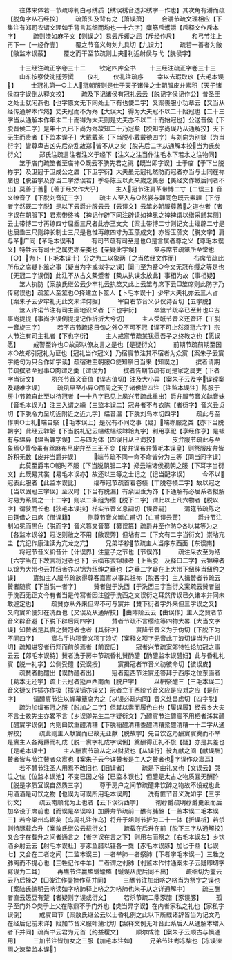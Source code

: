 <!-- { "loadSidebar": true } -->
　　往体来体若一节疏璋判白弓绣质【绣误綉音透非绣字一作也】其次角有灂而疏【脱角字从石经挍】
　　疏箫头及背有之【箫误萧】
　　合灂节疏文理相应【下集注有郑司农谓文理如手背言其细而均也一十六字】麋筋斥蠖灂【斥释文作斥本字】
　　疏则漆如麻子文【则误之】易云斥蠖之屈【斥经作尺】
　　和弓节注上再下一【一经作壹】
　　覆之节音义句刘九具切【九误力】
　　疏若一善者为敝【敝监本误蔽】
　　覆之而干至节疏则上夹利近射侯与弋【脱侯字】

　　十三经注疏正字卷三十二
　　钦定四库全书
　　十三经注疏正字卷三十三
　　山东按察使沈廷芳撰
　　仪礼
　　仪礼注疏序
　　幸以去瑕取玖【去毛本误】
　　士冠礼第一○主人冠朝服则是仕于天子诸侯之士朝服皮弁素积【天子诸侯四字误倒从释文挍】
　　疏及下记诸侯有冠礼云云【脱记字侯记作公】昔圣王之处士就闲燕也【也字原文无下同处士下有也使二字】又案丧服小功章云【又当从经传通解本作然】丈夫冠而不为殇【大误大】得为大夫冠不以二十始冠也【二十三字当从通解本作年未二十而得为大夫则是丈夫亦不以二十而始冠也】公送晋侯【下脱晋侯二字】是年十九已下尚为殇故知二十乃冠矣【脱知字尚误乃从通解挍】天下无生而贵者【下监本误子】大戴戴圣【下当脱小戴戴徳四字】与刘向为别録【为当衍字】皆尊卑吉凶先后杂乱故郑皆不从之矣【脱先后二字从通解本挍当为氏矣衍文】
　　郑氏注疏言注者注义于经下【注义之注当作注毛本下若水之注物同】
　　筮于庿门疏筮者至庿神○既云不腆先君之祧【既当即字误】士于庿【于下当脱祢字】及卫冠于卫成公之庿【下卫字衍】大夫虽无冠礼然防而冠者亦当与士同在祢庿也【脱虽字及亦当二字然误若】季冬陈玉以贞来嵗之美恶【美经文作媺后同者不出】莫善于蓍【善于经文作大乎】
　　主人冠节注肩革带博二寸【二误三】音义缭音了【下脱刘音辽三字】
　　疏主人至入与○然裳与韠同色既云素韠【下衍者字然既二字脱】是以下云爵弁服云云【云误文】云筮必朝服尊蓍之道也者【者字误在朝服下】君素带终裨【裨记作辟下同注辟读如裨冕之裨裨谓以缯采餙其侧】云士带博二寸再缭四寸屈埀三尺者此亦玊文文【案士带博二寸则记文士缁辟二寸是也屈埀三尺则绅长制士三尺是也惟再缭四寸为玉藻成文】亦皆玉藻文【脱文字】肩与革广同【革毛本误韦】
　　有司节疏有司至是也○是言属者尊之义【尊毛本误义】特牲云有司士之属吏亦亲类也【亲疑此字误】
　　筮与席节疏筮所至堂也　　　　　　　　　　　　　　【○】为卜【卜毛本误十】分之为二以象两【之当依经文作而】
　　布席节疏此所布之席疑卜筮之事【疑当为字或拟字之误】闑门至为蹙○今文无冠布缨之等是也【无冠二字误倒】此注不从古文槷蹙者【槷从执误余放此】事相为故【事相疑】
　　筮人执防【案敖氏继公云少牢礼云执筮又此上云筮与席下云□筮席则此防字乃传冩误也】疏筮人至筮也○择建立卜筮人【卜毛本误十】少牢大夫礼亦云三人占【案朱子云少牢礼无此文未详何据】
　　宰自右节音义少仪诗召切【五字脱】
　　筮人许诺节注有司主画地识爻者【下也字衍】
　　卒筮节疏卒已至卦也○吉事尚提提【事尚字误倒提提记作折折大兮切】
　　主人受眂节音义还音环【丅脱一音旋三字】
　　若不吉节疏逺日旬之外○不可不冠【误不可止然须冠六字】宗人节注有司主礼者【下也字衍】
　　主人戒賔节疏某犹愿吾子之终教之也【愿误愿】
　　戒警至许也○故郑以僚友言之是也【是疑衍文】
　　前期节疏前期至国本○故郑引冠礼为证也【冠礼当作冠义】乃宿賔节注其不宿者为众賔【案朱子云賔字絶句为只合作如字读】疏宿进至朝服○使知祭日当来【知误之】
　　摈者请期节疏摈者至冠事○肉谓之羮【谓误为】
　　摈者告期节疏有司是家之属吏【下者字当衍文】
　　夙兴节音义音值【误吉值切】注及大小异【案朱子云及字误镗案及疑唯字误】
　　疏夙早至小异○而周之天子诸侯皆四注【注监本误注】陈服于房中节疏自此至以待冠者【一十八字已见上夙兴节疏此重出】爵弁服节音义韎音妹【音毛本误为】注三入谓之纁【三监本误二】冠弁者不与衣陈【者衍字】音义丑贞切【下脱令力呈切近附近之近九字】緼音温【下脱刘乌本切四字】
　　疏此与至作熏○士礼端自祭【毛本误上】是况有不同之事【疑】端亦服之类【亦下当脱朝字】此经云韎韐【下当脱礼记云緼绂緼绂韎韐九字】利用享祀【享经作亨】是韨有与緼异【緼当韠字误】二与四为体【四误日从玊海挍】
　　皮弁服节疏此与至象焉○黄帝虽有丝麻布帛皮弁至三王不变【皮弁误布弁黄毛本误皇】则祭服皮弁皆辟积无数【皮弁当爵弁误】
　　端节疏不同一命不命皆分为三等【同当问字误】
　　此莫至爵韦○朝时不服【下当脱朝服二字】郑云端诸侯视朝之服【下耳字当衍文】此既易其裳【易毛本误亦】故还以三等之士记之【记当配字误】
　　今不以冠表此服者【此监本误比】
　　缁布冠节疏首着卷帻【丅脱卷帻二字】故以冠之【当以固冠三字误】至汉时【下当有脱漏】有余因垂为饰【下通解有必屈系者拟解时易为系属之一十二字】则以二条组为缨【脱下二字】谓此以上凡六物者【脱以字】谓狭而长也【狭毛本误挟】栉实节音义息嗣切【误音嗣】
　　蒲筵节疏陈之曰筵借之曰席【借误籍】
　　侧尊节音义甒亡甫切【亡甫误云莆】
　　爵弁节注制如冕而黒色【脱而字】音义篹又音纂【纂误簒】疏爵弁至作防○各以其等为之【各监本误谷】冠讫则敝之不用【敝误弊】但坫有二【下文有二字当衍文】崇坫亢圭【亢记作康注读为亢龙之亢】
　　兄弟毕袗节疏主人当序东西面【东误南】
　　将冠节音义紒音计【计误界】注童子之节也【节误饰】
　　疏注采衣至为结【六字当在下故言将冠者也下】云缁布衣锦縁者【上当脱　及释曰二字】云锦绅者以锦为大带也云并纽者亦以锦为纽绅之垂也【之垂二字疑在上大带下纽绅当纽约之误】
　　賔如主人服节疏欲得尊客嘉賔以事其祖祢【脱客字】主人揖賛者节疏云賛者随賔【下当脱一者字】
　　賛者盥于洗西【于洗西三字当衍文案疏云賛者盥于洗西无正文今有者当是传冩者因注盥于洗西之文误衍之耳然传误已久诸本并同未敢遽定也】
　　疏賛亦从外来但卑不可与賔并【賛下衍者字外来但三字误之又】又向賔阶便知在洗西也【又误及从通解挍】由阼阶云云【由误作】主人之賛者节音义辟音避【下脱下辟后同四字】
　　賛者节疏不言缨纮等四物大畧【大当文字误】知賛者是其賔之賛冠者也者【其衍字】
　　賔降节音义为于伪切【下脱下为不同四字】
　　賔右手执项音义项丁浪切【案释文项字无音此丁浪切误当为户讲切】疏知进容者行翔而前鸧焉者【前误后】
　　冠者兴节疏案郊特牲论加冠之事云云【郊毛本误特】賛者洗于房中节疏昏礼賛酌醴【酌醴监本误醴妇】此与昏礼礼賔【脱一礼字】公侧受醴【受误授】
　　賔揖冠者节音义祊彼命切【彼误皮】
　　疏賛者酌醴出【误酌醴者出】
　　冠者筵西节注賔还答拜于西序之位东面者【葛本无还字】疏上云冠者筵戸西南面【脱户字】
　　以柶祭醴三【三毛本误二】音义捷又作插亦作扱【插误锸亦误又】冠者立于西阶节音义应是应对之应【是衍字】
　　请醴賔节注以幄幕簟席为之【以误必疏内同】音义处昌虑切【四字脱】
　　疏为加缁布冠之服【脱加之二字】但裳以素而履色白也【履误履】经云乡大夫不言士故先生亦畧不言【乡误卿先生二字疑衍文】乃醴賔节注醴賔不用柶者泲其醴【醴賔字误倒】内则曰饮重醴清糟【下脱稲醴清糟黍醴清糟梁醴清糟一十二字从通解挍】
　　疏此则主人献賔而已故无亚献【脱故字】先自饮讫乃酬賔賔奠而不举是賔主人各两爵而礼成【脱一賔字礼成字误倒】奠酬得正礼不旅【疑】亦是其差也【是毛本误士】
　　主人酬賔节疏从之以财货也【从误行】彼九献之间【献误酬】賛者皆与节注賛者众賔也【案朱子云今详賛者是主人之賛者也字误作众賔耳】
　　若不醴节注圣人用焉不改旧也【旧误者】
　　疏是下曲礼文也【文误云】哭泣之位【位监本误池】不变已国之俗【已监本误也】但醴是太古之物质冝无酬酢【脱是字质冝误自然质三字】
　　尊于房户之间节疏醴非饮醉之物故不设戒也此用酒酒是可饮之物【也误为可误所用毛本误周】
　　洗有篚节音义洗如字【三字衍文】
　　疏云南顺北为上也者【云下误衍西字】
　　彻荐爵疏明荐爵更设而后加卒设于席前也【而误是卒误啐】加爵弁节疏前一醮有脯醢【一监本误二毛本误三】若今梁州鸟翅矣【鸟周礼注作乌】将升于俎则节折为二十一体【折误析】若杀则特豚载合升【案敖氏继公云载衍文】
　　疏载在后升在前【脱下三字从通解挍】又合字在载升之间者通言之【者字误在言之下】则用右而祭之【右毛本误左】乡饮酒乡射云云【射毛本误社】亨豕鱼腊以镬各一爨【豕毛本误豚】加匕于鼎【匕误七】又合在二者之间【二监本误三】一者举肺一者祭肺【下者字毛本误一】三牲之肺离而不提心也【三牲记作牛羊】二者谓之刌肺【刌监本作忖通案朱子云疑即切字冩误为二耳】
　　再醮节注蠃醢螔蝓醢【螔误从虎后同不出】
　　疏细切为虀云云乃后挫之【□彼注作韲挫作莝并同】
　　三醮节注加俎哜之哜当为祭字之误也【案陆氏徳明云哜读如字哜肺释上哜之为哜肺也朱子从之详通解中】
　　疏三醮者直云笾豆有楚【者疑则字误或衍文】
　　若杀节疏二鼎豕腊【豕误豚】
　　孤子至门外○类于上父在陈鼎不于门外也【类当异字误】在内者家私之礼也【家私字误倒】
　　戒賔曰节【案敖氏继公云以士昏礼例之此以下所载诸辞皆当为记文乃在经后记前未详】始加节音义服叶蒲北切【案释文例无叶音此系后人从通解本増入者下并同】疏尚书云君为元首【约益稷文】
　　顺尔成徳【案朱子云顺古与愼通用】
　　三加节注皆加女之三服【加毛本注如】
　　兄弟节注耇冻棃也【冻误涷雨之涷棃监本误】
